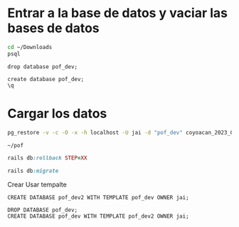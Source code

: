 
# Entrar a la base de datos  y vaciar las bases de datos
```bash
cd ~/Downloads 
psql
```

```
drop database pof_dev;

create database pof_dev;
\q
```

# Cargar los datos

```bash
pg_restore -v -c -O -x -h localhost -U jai -d "pof_dev" coyoacan_2023_08_17_20_00.dump
```

```bash
~/pof
```

 ```ruby
 rails db:rollback STEP=XX
 ```

```ruby
rails db:migrate
```



Crear Usar tempalte

```psql
CREATE DATABASE pof_dev2 WITH TEMPLATE pof_dev OWNER jai;
```


```psql
DROP DATABASE pof_dev;
CREATE DATABASE pof_dev WITH TEMPLATE pof_dev2 OWNER jai;
```

